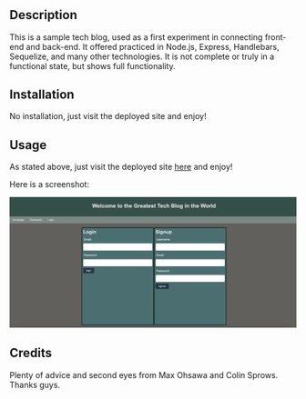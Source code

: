 # <Tech Blog>

## Description

This is a sample tech blog, used as a first experiment in connecting front-end and back-end. It offered practiced in Node.js, Express, Handlebars, Sequelize, and many other technologies. It is not complete or truly in a functional state, but shows full functionality.

## Installation

No installation, just visit the deployed site and enjoy!

## Usage

As stated above, just visit the deployed site [here](https://tech-blog-42424242.herokuapp.com/) and enjoy!

Here is a screenshot:

![screenshot of site](/public/assets/images/screenshot.png)

## Credits

Plenty of advice and second eyes from Max Ohsawa and Colin Sprows. Thanks guys.
